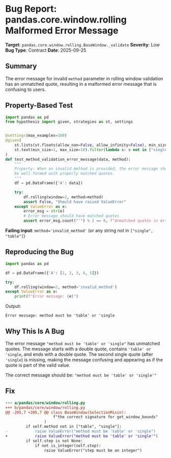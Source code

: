 # Bug Report: pandas.core.window.rolling Malformed Error Message

**Target**: `pandas.core.window.rolling.BaseWindow._validate`
**Severity**: Low
**Bug Type**: Contract
**Date**: 2025-09-25

## Summary

The error message for invalid `method` parameter in rolling window validation has an unmatched quote, resulting in a malformed error message that is confusing to users.

## Property-Based Test

```python
import pandas as pd
from hypothesis import given, strategies as st, settings


@settings(max_examples=100)
@given(
    st.lists(st.floats(allow_nan=False, allow_infinity=False), min_size=5, max_size=20),
    st.text(min_size=1, max_size=10).filter(lambda s: s not in ["single", "table"])
)
def test_method_validation_error_message(data, method):
    """
    Property: When an invalid method is provided, the error message should
    be well-formed with properly matched quotes.
    """
    df = pd.DataFrame({'A': data})

    try:
        df.rolling(window=2, method=method)
        assert False, "Should have raised ValueError"
    except ValueError as e:
        error_msg = str(e)
        # Error message should have matched quotes
        assert error_msg.count("'") % 2 == 0, f"Unmatched quotes in error message: {error_msg}"
```

**Failing input**: `method='invalid_method'` (or any string not in `["single", "table"]`)

## Reproducing the Bug

```python
import pandas as pd

df = pd.DataFrame({'A': [1, 2, 3, 4, 5]})

try:
    df.rolling(window=2, method='invalid_method')
except ValueError as e:
    print(f"Error message: {e}")
```

Output:
```
Error message: method must be 'table' or 'single
```

## Why This Is A Bug

The error message `"method must be 'table' or 'single"` has unmatched quotes. The message starts with a double quote, contains `'table' or 'single`, and ends with a double quote. The second single quote (after `'single`) is missing, making the message confusing and appearing as if the quote is part of the valid value.

The correct message should be: `"method must be 'table' or 'single'"`

## Fix

```diff
--- a/pandas/core/window/rolling.py
+++ b/pandas/core/window/rolling.py
@@ -205,7 +205,7 @@ class BaseWindow(SelectionMixin):
                     f"the correct signature for get_window_bounds"
                 )
         if self.method not in ["table", "single"]:
-            raise ValueError("method must be 'table' or 'single")
+            raise ValueError("method must be 'table' or 'single'")
         if self.step is not None:
             if not is_integer(self.step):
                 raise ValueError("step must be an integer")
```